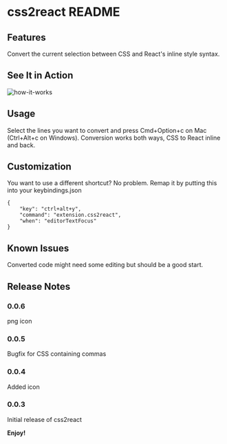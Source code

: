 # css2react README

## Features

Convert the current selection between CSS and React's inline style syntax. 

## See It in Action

![how-it-works](https://github.com/gottfired/css2react/raw/master/./images/anim.gif)

## Usage

Select the lines you want to convert and press Cmd+Option+c on Mac (Ctrl+Alt+c on Windows). Conversion works both ways, CSS to React inline and back.

## Customization
You want to use a different shortcut? No problem. Remap it by putting this into your keybindings.json

```
{
    "key": "ctrl+alt+y",
    "command": "extension.css2react",
    "when": "editorTextFocus"
}
```

## Known Issues

Converted code might need some editing but should be a good start.

## Release Notes

### 0.0.6
png icon

### 0.0.5
Bugfix for CSS containing commas

### 0.0.4
Added icon

### 0.0.3
Initial release of css2react

**Enjoy!**